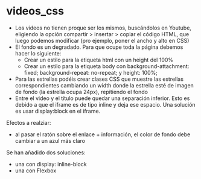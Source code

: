 # videos_css

- Los videos no tienen proque ser los mismos, buscándolos en Youtube, eligiendo la opción compartir > insertar > copiar el código HTML, que luego podemos modificar (pro ejemplo, poner el ancho y alto en CSS)
- El fondo es un degradado. Para que ocupe toda la página debemos hacer lo siguiente:
  -   Crear un estilo para la etiqueta html con un height del 100%
  -   Crear un estilo para la etiqueta body con background-attachment: fixed; background-repeat: no-repeat; y height: 100%;
-   Para las estrellas podéis crear clases CSS que muestre las estrellas correspondientes cambiando un width donde la estrella esté de imagen de fondo (la estrella ocupa 24px), repitiendo el fondo
-   Entre el video y el título puede quedar una separación inferior. Esto es debido a que el iframe es de tipo inline y deja ese espacio. Una solución es usar display:block en el iframe.

Efectos a realziar:
- al pasar el ratón sobre el enlace + información, el color de fondo debe cambiar a un azul más claro

Se han añadido dos soluciones:
- una con display: inline-block
- una con Flexbox

  
